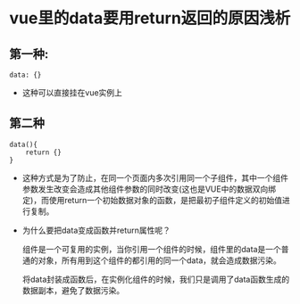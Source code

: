 # vue里的data要用return返回的原因浅析



## 第一种:

```
data: {}
```

- 这种可以直接挂在vue实例上

## 第二种

```
data(){
    return {}
}
```

- 这种方式是为了防止，在同一个页面内多次引用同一个子组件，其中一个组件参数发生改变会造成其他组件参数的同时改变(这也是VUE中的数据双向绑定)，而使用return一个初始数据对象的函数，是把最初子组件定义的初始值进行复制。

- 为什么要把data变成函数并return属性呢？

  组件是一个可复用的实例，当你引用一个组件的时候，组件里的data是一个普通的对象，所有用到这个组件的都引用的同一个data，就会造成数据污染。

  将data封装成函数后，在实例化组件的时候，我们只是调用了data函数生成的数据副本，避免了数据污染。